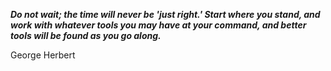 _**Do not wait; the time will never be 'just right.' Start where you stand, and work with whatever tools you may have at your command, and better tools will be found as you go along.**_

George Herbert
